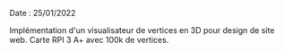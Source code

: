Date : 25/01/2022

Implémentation d'un visualisateur de vertices en 3D pour design de site web.
Carte RPI 3 A+ avec 100k de vertices.
